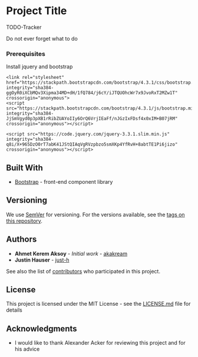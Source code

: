 # Project Title

TODO-Tracker  

Do not ever forget what to do

### Prerequisites

Install jquery and bootstrap

```
<link rel="stylesheet" href="https://stackpath.bootstrapcdn.com/bootstrap/4.3.1/css/bootstrap.min.css" integrity="sha384-ggOyR0iXCbMQv3Xipma34MD+dH/1fQ784/j6cY/iJTQUOhcWr7x9JvoRxT2MZw1T" crossorigin="anonymous">
<script src="https://stackpath.bootstrapcdn.com/bootstrap/4.3.1/js/bootstrap.min.js" integrity="sha384-JjSmVgyd0p3pXB1rRibZUAYoIIy6OrQ6VrjIEaFf/nJGzIxFDsf4x0xIM+B07jRM" crossorigin="anonymous"></script>
```

```
<script src="https://code.jquery.com/jquery-3.3.1.slim.min.js" integrity="sha384-q8i/X+965DzO0rT7abK41JStQIAqVgRVzpbzo5smXKp4YfRvH+8abtTE1Pi6jizo" crossorigin="anonymous"></script>
```

## Built With

* [Bootstrap](https://getbootstrap.com/) - front-end component library

## Versioning

We use [SemVer](http://semver.org/) for versioning. For the versions available, see the [tags on this repository](https://github.com/akakream/TODO-Tracker/tags). 

## Authors

* **Ahmet Kerem Aksoy** - *Initial work* - [akakream](https://github.com/akakream)
* **Justin Hauser** - [just-h](https://github.com/just-h)

See also the list of [contributors](https://github.com/akakream/TODO-Tracker/contributors) who participated in this project.

## License

This project is licensed under the MIT License - see the [LICENSE.md](LICENSE.md) file for details

## Acknowledgments

* I would like to thank Alexander Acker for reviewing this project and for his advice 